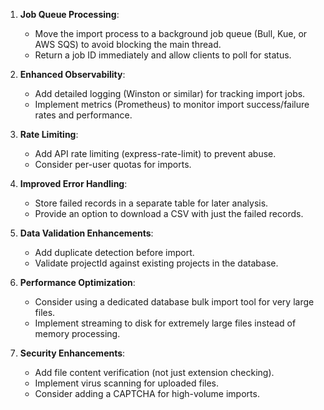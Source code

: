 1. **Job Queue Processing**:
   - Move the import process to a background job queue (Bull, Kue, or AWS SQS) to avoid blocking the main thread.
   - Return a job ID immediately and allow clients to poll for status.

2. **Enhanced Observability**:
   - Add detailed logging (Winston or similar) for tracking import jobs.
   - Implement metrics (Prometheus) to monitor import success/failure rates and performance.

3. **Rate Limiting**:
   - Add API rate limiting (express-rate-limit) to prevent abuse.
   - Consider per-user quotas for imports.

4. **Improved Error Handling**:
   - Store failed records in a separate table for later analysis.
   - Provide an option to download a CSV with just the failed records.

5. **Data Validation Enhancements**:
   - Add duplicate detection before import.
   - Validate projectId against existing projects in the database.

6. **Performance Optimization**:
   - Consider using a dedicated database bulk import tool for very large files.
   - Implement streaming to disk for extremely large files instead of memory processing.

7. **Security Enhancements**:
   - Add file content verification (not just extension checking).
   - Implement virus scanning for uploaded files.
   - Consider adding a CAPTCHA for high-volume imports.